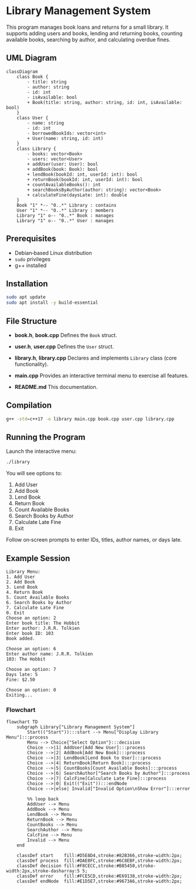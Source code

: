 # Library Management System

This program manages book loans and returns for a small library.
It supports adding users and books, lending and returning books, counting available books, searching by author, and calculating overdue fines.

## UML Diagram

```mermaid
classDiagram
    class Book {
        - title: string
        - author: string
        - id: int
        - isAvailable: bool
        + Book(title: string, author: string, id: int, isAvailable: bool)
    }
    class User {
        - name: string
        - id: int
        - borrowedBookIds: vector<int>
        + User(name: string, id: int)
    }
    class Library {
        - books: vector<Book>
        - users: vector<User>
        + addUser(user: User): bool
        + addBook(book: Book): bool
        + lendBook(bookId: int, userId: int): bool
        + returnBook(bookId: int, userId: int): bool
        + countAvailableBooks(): int
        + searchBooksByAuthor(author: string): vector<Book>
        + calculateFine(daysLate: int): double
    }
    Book "1" *-- "0..*" Library : contains
    User "1" *-- "0..*" Library : members
    Library "1" o-- "0..*" Book : manages
    Library "1" o-- "0..*" User : manages
```

## Prerequisites

- Debian‑based Linux distribution
- `sudo` privileges
- g++ installed

## Installation

```bash
sudo apt update
sudo apt install -y build-essential
```

## File Structure

- **book.h**, **book.cpp**
  Defines the `Book` struct.

- **user.h**, **user.cpp**
  Defines the `User` struct.

- **library.h**, **library.cpp**
  Declares and implements `Library` class (core functionality).

- **main.cpp**
  Provides an interactive terminal menu to exercise all features.

- **README.md**
  This documentation.

## Compilation

```bash
g++ -std=c++17 -o library main.cpp book.cpp user.cpp library.cpp
```

## Running the Program

Launch the interactive menu:

```bash
./library
```

You will see options to:

1. Add User
2. Add Book
3. Lend Book
4. Return Book
5. Count Available Books
6. Search Books by Author
7. Calculate Late Fine
8. Exit

Follow on‑screen prompts to enter IDs, titles, author names, or days late.

## Example Session

```
Library Menu:
1. Add User
2. Add Book
3. Lend Book
4. Return Book
5. Count Available Books
6. Search Books by Author
7. Calculate Late Fine
0. Exit
Choose an option: 2
Enter book title: The Hobbit
Enter author: J.R.R. Tolkien
Enter book ID: 103
Book added.

Choose an option: 6
Enter author name: J.R.R. Tolkien
103: The Hobbit

Choose an option: 7
Days late: 5
Fine: $2.50

Choose an option: 0
Exiting...
```





### Flowchart

```mermaid
flowchart TD
    subgraph Library["Library Management System"]
        Start(("Start")):::start --> Menu["Display Library Menu"]:::process
        Menu --> Choice{"Select Option"}:::decision
        Choice -->|1| AddUser[Add New User]:::process
        Choice -->|2| AddBook[Add New Book]:::process
        Choice -->|3| LendBook[Lend Book to User]:::process
        Choice -->|4| ReturnBook[Return Book]:::process
        Choice -->|5| CountBooks[Count Available Books]:::process
        Choice -->|6| SearchAuthor["Search Books by Author"]:::process
        Choice -->|7| CalcFine[Calculate Late Fine]:::process
        Choice -->|0| Exit(("Exit")):::endNode
        Choice -->|else| Invalid["Invalid Option\nShow Error"]:::error

        %% loop back
        AddUser --> Menu
        AddBook --> Menu
        LendBook --> Menu
        ReturnBook --> Menu
        CountBooks --> Menu
        SearchAuthor --> Menu
        CalcFine --> Menu
        Invalid --> Menu
    end

    classDef start    fill:#D5E8D4,stroke:#82B366,stroke-width:2px;
    classDef process  fill:#DAE8FC,stroke:#6C8EBF,stroke-width:2px;
    classDef decision fill:#F8CECC,stroke:#B85450,stroke-width:2px,stroke-dasharray:5 5;
    classDef error    fill:#FCE5CD,stroke:#E69138,stroke-width:2px;
    classDef endNode  fill:#E1D5E7,stroke:#9673A6,stroke-width:2px;
```